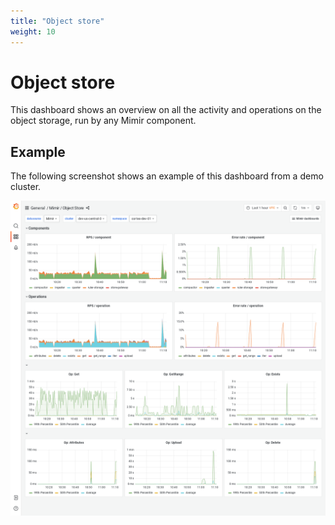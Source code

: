 ```yaml
---
title: "Object store"
weight: 10
---
```


# Object store

This dashboard shows an overview on all the activity and operations on the object storage,
run by any Mimir component.

## Example

The following screenshot shows an example of this dashboard from a demo cluster.

![Grafana Mimir object store dashboard](../../../images/dashboards/mimir-object-store.png)
